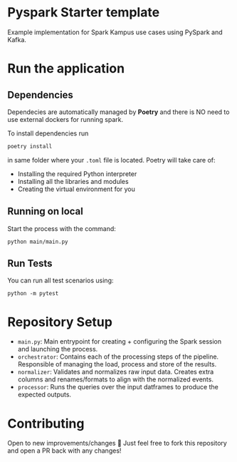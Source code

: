 # Pyspark Starter template
Example implementation for Spark Kampus use cases using PySpark and Kafka.
# Run the application

## Dependencies
Dependecies are automatically managed by **Poetry** and there is NO need to use external dockers for running spark.

To install dependencies run
```bash
poetry install
```
in same folder where your `.toml` file is located. 
Poetry will take care of:
- Installing the required Python interpreter 
- Installing all the libraries and modules 
- Creating the virtual environment for you

## Running on local

Start the process with the command:
```
python main/main.py  
```

## Run Tests
You can run all test scenarios using:
```
python -m pytest
```

# Repository Setup

- `main.py`: Main entrypoint for creating + configuring the Spark session and launching the process.
- `orchestrator`: Contains each of the processing steps of the pipeline. Responsible of managing the load, process and store of the results.
- `normalizer`: Validates and normalizes raw input data. Creates extra columns and renames/formats to align with the normalized events.
- `processor`: Runs the queries over the input datframes to produce the expected outputs.


# Contributing
Open to new improvements/changes 🚀 Just feel free to fork this repository and open a PR back with any changes!
